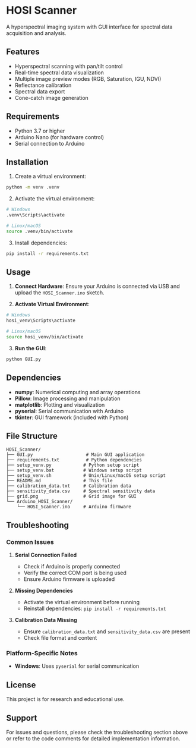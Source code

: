 # HOSI Scanner

A hyperspectral imaging system with GUI interface for spectral data acquisition and analysis.

## Features

- Hyperspectral scanning with pan/tilt control
- Real-time spectral data visualization
- Multiple image preview modes (RGB, Saturation, IGU, NDVI)
- Reflectance calibration
- Spectral data export
- Cone-catch image generation

## Requirements

- Python 3.7 or higher
- Arduino Nano (for hardware control)
- Serial connection to Arduino

## Installation

1. Create a virtual environment:
```bash
python -m venv .venv
```

2. Activate the virtual environment:
```bash
# Windows
.venv\Scripts\activate

# Linux/macOS
source .venv/bin/activate
```

3. Install dependencies:
```bash
pip install -r requirements.txt
```

## Usage

1. **Connect Hardware**: Ensure your Arduino is connected via USB and upload the `HOSI_Scanner.ino` sketch.

2. **Activate Virtual Environment**:
```bash
# Windows
hosi_venv\Scripts\activate

# Linux/macOS
source hosi_venv/bin/activate
```

3. **Run the GUI**:
```bash
python GUI.py
```

## Dependencies

- **numpy**: Numerical computing and array operations
- **Pillow**: Image processing and manipulation
- **matplotlib**: Plotting and visualization
- **pyserial**: Serial communication with Arduino
- **tkinter**: GUI framework (included with Python)

## File Structure

```
HOSI_Scanner/
├── GUI.py                    # Main GUI application
├── requirements.txt          # Python dependencies
├── setup_venv.py            # Python setup script
├── setup_venv.bat           # Windows setup script
├── setup_venv.sh            # Unix/Linux/macOS setup script
├── README.md                # This file
├── calibration_data.txt     # Calibration data
├── sensitivity_data.csv     # Spectral sensitivity data
├── grid.png                 # Grid image for GUI
└── Arduino_HOSI_Scanner/
    └── HOSI_Scanner.ino     # Arduino firmware
```

## Troubleshooting

### Common Issues

1. **Serial Connection Failed**
   - Check if Arduino is properly connected
   - Verify the correct COM port is being used
   - Ensure Arduino firmware is uploaded

2. **Missing Dependencies**
   - Activate the virtual environment before running
   - Reinstall dependencies: `pip install -r requirements.txt`

3. **Calibration Data Missing**
   - Ensure `calibration_data.txt` and `sensitivity_data.csv` are present
   - Check file format and content

### Platform-Specific Notes

- **Windows**: Uses `pyserial` for serial communication

## License

This project is for research and educational use.

## Support

For issues and questions, please check the troubleshooting section above or refer to the code comments for detailed implementation information. 